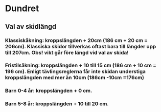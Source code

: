 # Dundret
## Val av skidlängd

### Klassiskåkning: kroppslängden + 20cm (186 cm + 20 cm = 206cm). Klassiska skidor tillverkas oftast bara till längder upp till 207cm. Obs! vikt går före längd vid val av skida!

### Fristilsåkning: kroppslängden + 10 till 15 cm (186 cm + 10 cm = 196 cm). Enligt tävlingsreglerna får inte skidan understiga kroppslängden med mer än 10cm (186cm -10cm =176cm)

### Barn 0-4 år: kroppslängden + 0 cm.

### Barn 5-8 år: kroppslängden + 10 till 20 cm.
